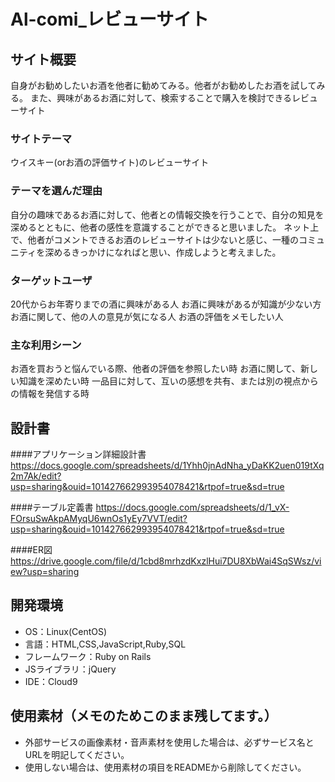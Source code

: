 # Al-comi_レビューサイト

## サイト概要
自身がお勧めしたいお酒を他者に勧めてみる。他者がお勧めしたお酒を試してみる。
また、興味があるお酒に対して、検索することで購入を検討できるレビューサイト

### サイトテーマ
ウイスキー(orお酒の評価サイト)のレビューサイト

### テーマを選んだ理由
自分の趣味であるお酒に対して、他者との情報交換を行うことで、自分の知見を深めるとともに、他者の感性を意識することができると思いました。
ネット上で、他者がコメントできるお酒のレビューサイトは少ないと感じ、一種のコミュニティを深めるきっかけになればと思い、作成しようと考えました。

### ターゲットユーザ
20代からお年寄りまでの酒に興味がある人
お酒に興味があるが知識が少ない方
お酒に関して、他の人の意見が気になる人
お酒の評価をメモしたい人

### 主な利用シーン
お酒を買おうと悩んでいる際、他者の評価を参照したい時
お酒に関して、新しい知識を深めたい時
一品目に対して、互いの感想を共有、または別の視点からの情報を発信する時

## 設計書
####アプリケーション詳細設計書
https://docs.google.com/spreadsheets/d/1Yhh0jnAdNha_yDaKK2uen019tXq2m7Ak/edit?usp=sharing&ouid=101427662993954078421&rtpof=true&sd=true

####テーブル定義書
https://docs.google.com/spreadsheets/d/1_vX-FOrsuSwAkpAMyqU6wnOs1yEy7VVT/edit?usp=sharing&ouid=101427662993954078421&rtpof=true&sd=true

####ER図
https://drive.google.com/file/d/1cbd8mrhzdKxzlHui7DU8XbWai4SqSWsz/view?usp=sharing

## 開発環境
- OS：Linux(CentOS)
- 言語：HTML,CSS,JavaScript,Ruby,SQL
- フレームワーク：Ruby on Rails
- JSライブラリ：jQuery
- IDE：Cloud9

## 使用素材（メモのためこのまま残してます。）
- 外部サービスの画像素材・音声素材を使用した場合は、必ずサービス名とURLを明記してください。
- 使用しない場合は、使用素材の項目をREADMEから削除してください。